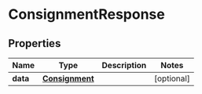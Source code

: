 
# ConsignmentResponse

## Properties
Name | Type | Description | Notes
------------ | ------------- | ------------- | -------------
**data** | [**Consignment**](Consignment.md) |  |  [optional]



